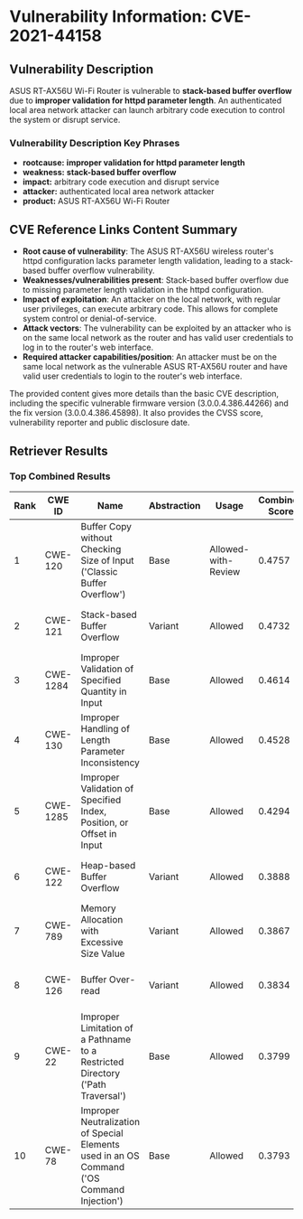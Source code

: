 # Vulnerability Information: CVE-2021-44158

## Vulnerability Description
ASUS RT-AX56U Wi-Fi Router is vulnerable to **stack-based buffer overflow** due to **improper validation for httpd parameter length**. An authenticated local area network attacker can launch arbitrary code execution to control the system or disrupt service.

### Vulnerability Description Key Phrases
- **rootcause:** **improper validation for httpd parameter length**
- **weakness:** **stack-based buffer overflow**
- **impact:** arbitrary code execution and disrupt service
- **attacker:** authenticated local area network attacker
- **product:** ASUS RT-AX56U Wi-Fi Router

## CVE Reference Links Content Summary
- **Root cause of vulnerability**: The ASUS RT-AX56U wireless router's httpd configuration lacks parameter length validation, leading to a stack-based buffer overflow vulnerability.
- **Weaknesses/vulnerabilities present**: Stack-based buffer overflow due to missing parameter length validation in the httpd configuration.
- **Impact of exploitation**: An attacker on the local network, with regular user privileges, can execute arbitrary code. This allows for complete system control or denial-of-service.
- **Attack vectors**: The vulnerability can be exploited by an attacker who is on the same local network as the router and has valid user credentials to log in to the router's web interface.
- **Required attacker capabilities/position**: An attacker must be on the same local network as the vulnerable ASUS RT-AX56U router and have valid user credentials to login to the router's web interface.

The provided content gives more details than the basic CVE description, including the specific vulnerable firmware version (3.0.0.4.386.44266) and the fix version (3.0.0.4.386.45898). It also provides the CVSS score, vulnerability reporter and public disclosure date.

## Retriever Results

### Top Combined Results

| Rank | CWE ID | Name | Abstraction | Usage | Combined Score | Retrievers | Individual Scores |
|------|--------|------|-------------|-------|---------------|------------|-------------------|
| 1 | CWE-120 | Buffer Copy without Checking Size of Input ('Classic Buffer Overflow') | Base | Allowed-with-Review | 0.4757 | sparse, graph | sparse: 0.320, graph: 0.882 |
| 2 | CWE-121 | Stack-based Buffer Overflow | Variant | Allowed | 0.4732 | dense, sparse | dense: 0.590, sparse: 0.380 |
| 3 | CWE-1284 | Improper Validation of Specified Quantity in Input | Base | Allowed | 0.4614 | dense, sparse | dense: 0.501, sparse: 0.368 |
| 4 | CWE-130 | Improper Handling of Length Parameter Inconsistency | Base | Allowed | 0.4528 | dense, sparse | dense: 0.531, sparse: 0.327 |
| 5 | CWE-1285 | Improper Validation of Specified Index, Position, or Offset in Input | Base | Allowed | 0.4294 | dense, sparse | dense: 0.507, sparse: 0.307 |
| 6 | CWE-122 | Heap-based Buffer Overflow | Variant | Allowed | 0.3888 | dense, sparse | dense: 0.506, sparse: 0.294 |
| 7 | CWE-789 | Memory Allocation with Excessive Size Value | Variant | Allowed | 0.3867 | sparse, graph | sparse: 0.277, graph: 0.729 |
| 8 | CWE-126 | Buffer Over-read | Variant | Allowed | 0.3834 | dense, sparse | dense: 0.499, sparse: 0.289 |
| 9 | CWE-22 | Improper Limitation of a Pathname to a Restricted Directory ('Path Traversal') | Base | Allowed | 0.3799 | sparse, graph | sparse: 0.171, graph: 0.789 |
| 10 | CWE-78 | Improper Neutralization of Special Elements used in an OS Command ('OS Command Injection') | Base | Allowed | 0.3793 | dense, sparse | dense: 0.560, sparse: 0.173 |

